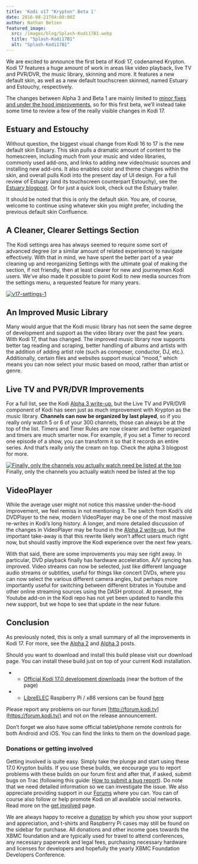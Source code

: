 ```yaml
---
title: 'Kodi v17 "Krypton" Beta 1'
date: 2016-08-21T04:00:00Z
author: Nathan Betzen
featured_image:
  src: /images/blog/Splash-Kodi17B1.webp
  title: "Splash-Kodi17B1"
  alt: "Splash-Kodi17B1"
---
```


We are excited to announce the first beta of Kodi 17, codenamed Krypton. Kodi 17 features a huge amount of work in areas like video playback, live TV and PVR/DVR, the music library, skinning and more. It features a new default skin, as well as a new default touchscreen skinned, named Estuary and Estouchy, respectively.

The changes between Alpha 3 and Beta 1 are mainly limited to [minor fixes and under the hood improvements](https://github.com/xbmc/xbmc/pulls?utf8=%E2%9C%93&q=milestone%3A%22Krypton%2017.0-beta1%22%20), so for this first beta, we’ll instead take some time to review a few of the really visible changes in Kodi 17.

## Estuary and Estouchy

Without question, the biggest visual change from Kodi 16 to 17 is the new default skin Estuary. This skin pulls a dramatic amount of content to the homescreen, including much from your music and video libraries, commonly used add-ons, and links to adding new video/music sources and installing new add-ons. It also enables color and theme changes within the skin, and overall pulls Kodi into the present day of UI design. For a full review of Estuary (and its touchscreen counterpart Estouchy), see the [Estuary blogpost](/article/brand-new-look-future-kodi-versions "A brand new look for future Kodi versions"). Or for just a quick look, check out the Estuary trailer.

It should be noted that this is only the default skin. You are, of course, welcome to continue using whatever skin you might prefer, including the previous default skin Confluence.

## A Cleaner, Clearer Settings Section

The Kodi settings area has always seemed to require some sort of advanced degree (or a similar amount of related experience) to navigate effectively. With that in mind, we have spent the better part of a year cleaning up and reorganizing Settings with the ultimate goal of making the section, if not friendly, then at least clearer for new and journeymen Kodi users. We’ve also made it possible to point Kodi to new media sources from the settings menu, a requested feature for many years.

[![v17-settings-1](/sites/default/files/uploads/v17-settings-1-800x450.webp)](/sites/default/files/uploads/v17-settings-1.webp)

## An Improved Music Library

Many would argue that the Kodi music library has not seen the same degree of development and support as the video library over the past few years. With Kodi 17, that has changed. The improved music library now supports better tag reading and scraping, better handling of albums and artists with the addition of adding artist role (such as composer, conductor, DJ, etc.). Additionally, certain files and websites support musical “mood,” which means you can now select your music based on mood, rather than artist or genre.

## Live TV and PVR/DVR Improvements

For a full list, see the Kodi [Alpha 3 write-up](/article/kodi-v17-krypton-alpha-3 "Kodi v17 “Krypton” Alpha 3"), but the Live TV and PVR/DVR component of Kodi has seen just as much improvement with Krypton as the music library. **Channels can now be organized by last played**, so if you really only watch 5 or 6 of your 300 channels, those can always be at the top of the list. Timers and Timer Rules are now clearer and better organized and timers are much smarter now. For example, if you set a Timer to record one episode of a show, you can transform it so that it records an entire series. And that’s really only the cream on top. Check the alpha 3 blogpost for more.

[![Finally, only the channels you actually watch need be listed at the top](/sites/default/files/uploads/screenshot0002-800x451.webp)](/sites/default/files/uploads/screenshot0002.webp)  
 Finally, only the channels you actually watch need be listed at the top

## VideoPlayer

While the average user might not notice this massive under-the-hood improvement, we feel remiss in not mentioning it. The switch from Kodi’s old DVDPlayer to the new, modern VideoPlayer may be one of the most massive re-writes in Kodi’s long history. A longer, and more detailed discussion of the changes in VideoPlayer may be found in the [Alpha 2 write-up](/article/kodi-v17-krypton-alpha-2 "Kodi v17 “Krypton” Alpha 2"), but the important take-away is that this rewrite likely won’t affect users much right now, but should vastly improve the Kodi experience over the next few years.

With that said, there are some improvements you may see right away. In particular, DVD playback finally has hardware acceleration. A/V syncing has improved. Video streams can now be selected, just like different language audio streams or subtitles, useful for things like concert DVDs, where you can now select the various different camera angles, but perhaps more importantly useful for switching between different bitrates in Youtube and other online streaming sources using the DASH protocol. At present, the Youtube add-on in the Kodi repo has not yet been updated to handle this new support, but we hope to see that update in the near future.

## Conclusion

As previously noted, this is only a small summary of all the improvements in Kodi 17. For more, see the [Alpha 2](/article/kodi-v17-krypton-alpha-2 "Kodi v17 “Krypton” Alpha 2") and [Alpha 3](/article/kodi-v17-krypton-alpha-3 "Kodi v17 “Krypton” Alpha 3") posts.

Should you want to download and install this build please visit our download page. You can install these build just on top of your current Kodi installation.

- - [Official Kodi 17.0 development downloads](/download) (near the bottom of the page)
- - [LibreELEC](https://libreelec.tv/) Raspberry Pi / x86 versions can be found [here](https://libreelec.tv/downloads/preview/)

Please report any problems on our forum [http://forum.kodi.tv](https://forum.kodi.tv/) and not on the release announcement.

Don’t forget we also have some official tablet/phone remote controls for both Android and iOS. You can find the links to them on the download page.

### Donations or getting involved

Getting involved is quite easy. Simply take the plunge and start using these 17.0 Krypton builds. If you use these builds, we encourage you to report problems with these builds on our forum first and after that, if asked, submit bugs on Trac (following this guide: [How to submit a bug report](https://kodi.wiki/view/HOW-TO:Submit_a_bug_report)). Do note that we need detailed information so we can investigate the issue. We also appreciate providing support in our [Forums](https://forum.kodi.tv/ "Kodi Forums") where you can. You can of course also follow or help promote Kodi on all available social networks. Read more on the [get involved](/get-involved) page.

We are always happy to receive a [donation](/contribute/donate "Donate") by which you show your support and appreciation, and t-shirts and Raspberry Pi cases may still be found on the sidebar for purchase. All donations and other income goes towards the XBMC foundation and are typically used for travel to attend conferences, any necessary paperwork and legal fees, purchasing necessary hardware and licenses for developers and hopefully the yearly XBMC Foundation Developers Conference.
